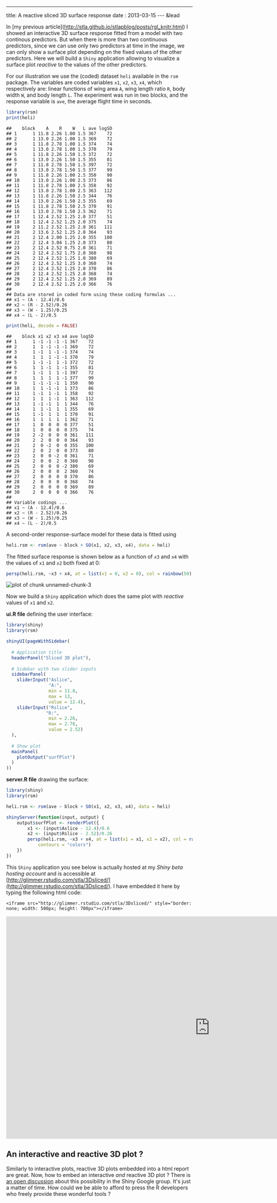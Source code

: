 ---
title: A reactive sliced 3D surface response
date : 2013-03-15
--- &lead




In [my previous article](<u>http://stla.github.io/stlapblog/posts/rgl_knitr.html</u>) I showed an interactive 3D surface response fitted from a model with two continous predictors. But when there is more than two continuous predictors, since we can use only two predictors at time in the image, we can only show a surface plot depending on the fixed values of the other predictors. Here we will build a `Shiny` application allowing to visualize a surface plot *reactive* to the values of the other predictors.

For our illustration we use the (coded) dataset `heli` available in the `rsm` package. 
The variables are coded variables `x1`, `x2`, `x3`, `x4`, which respectively are: linear functions of wing area
`A`, wing length ratio `R`, body width `W`, and body length `L`. The experiment was run in two
blocks, and the response variable is `ave`, the average flight time in seconds.


```r
library(rsm)
print(heli)
```

```
##    block    A    R    W   L ave logSD
## 1      1 11.8 2.26 1.00 1.5 367    72
## 2      1 13.0 2.26 1.00 1.5 369    72
## 3      1 11.8 2.78 1.00 1.5 374    74
## 4      1 13.0 2.78 1.00 1.5 370    79
## 5      1 11.8 2.26 1.50 1.5 372    72
## 6      1 13.0 2.26 1.50 1.5 355    81
## 7      1 11.8 2.78 1.50 1.5 397    72
## 8      1 13.0 2.78 1.50 1.5 377    99
## 9      1 11.8 2.26 1.00 2.5 350    90
## 10     1 13.0 2.26 1.00 2.5 373    86
## 11     1 11.8 2.78 1.00 2.5 358    92
## 12     1 13.0 2.78 1.00 2.5 363   112
## 13     1 11.8 2.26 1.50 2.5 344    76
## 14     1 13.0 2.26 1.50 2.5 355    69
## 15     1 11.8 2.78 1.50 2.5 370    91
## 16     1 13.0 2.78 1.50 2.5 362    71
## 17     1 12.4 2.52 1.25 2.0 377    51
## 18     1 12.4 2.52 1.25 2.0 375    74
## 19     2 11.2 2.52 1.25 2.0 361   111
## 20     2 13.6 2.52 1.25 2.0 364    93
## 21     2 12.4 2.00 1.25 2.0 355   100
## 22     2 12.4 3.04 1.25 2.0 373    80
## 23     2 12.4 2.52 0.75 2.0 361    71
## 24     2 12.4 2.52 1.75 2.0 360    98
## 25     2 12.4 2.52 1.25 1.0 380    69
## 26     2 12.4 2.52 1.25 3.0 360    74
## 27     2 12.4 2.52 1.25 2.0 370    86
## 28     2 12.4 2.52 1.25 2.0 368    74
## 29     2 12.4 2.52 1.25 2.0 369    89
## 30     2 12.4 2.52 1.25 2.0 366    76
## 
## Data are stored in coded form using these coding formulas ...
## x1 ~ (A - 12.4)/0.6
## x2 ~ (R - 2.52)/0.26
## x3 ~ (W - 1.25)/0.25
## x4 ~ (L - 2)/0.5
```

```r
print(heli, decode = FALSE)
```

```
##    block x1 x2 x3 x4 ave logSD
## 1      1 -1 -1 -1 -1 367    72
## 2      1  1 -1 -1 -1 369    72
## 3      1 -1  1 -1 -1 374    74
## 4      1  1  1 -1 -1 370    79
## 5      1 -1 -1  1 -1 372    72
## 6      1  1 -1  1 -1 355    81
## 7      1 -1  1  1 -1 397    72
## 8      1  1  1  1 -1 377    99
## 9      1 -1 -1 -1  1 350    90
## 10     1  1 -1 -1  1 373    86
## 11     1 -1  1 -1  1 358    92
## 12     1  1  1 -1  1 363   112
## 13     1 -1 -1  1  1 344    76
## 14     1  1 -1  1  1 355    69
## 15     1 -1  1  1  1 370    91
## 16     1  1  1  1  1 362    71
## 17     1  0  0  0  0 377    51
## 18     1  0  0  0  0 375    74
## 19     2 -2  0  0  0 361   111
## 20     2  2  0  0  0 364    93
## 21     2  0 -2  0  0 355   100
## 22     2  0  2  0  0 373    80
## 23     2  0  0 -2  0 361    71
## 24     2  0  0  2  0 360    98
## 25     2  0  0  0 -2 380    69
## 26     2  0  0  0  2 360    74
## 27     2  0  0  0  0 370    86
## 28     2  0  0  0  0 368    74
## 29     2  0  0  0  0 369    89
## 30     2  0  0  0  0 366    76
## 
## Variable codings ...
## x1 ~ (A - 12.4)/0.6
## x2 ~ (R - 2.52)/0.26
## x3 ~ (W - 1.25)/0.25
## x4 ~ (L - 2)/0.5
```



A second-order response-surface model for these data is fitted using

```r
heli.rsm <- rsm(ave ~ block + SO(x1, x2, x3, x4), data = heli)
```


The fitted surface response is shown below as a function of `x3` and `x4` with 
the values of `x1` and `x2` both fixed at $0$:  


```r
persp(heli.rsm, ~x3 + x4, at = list(x1 = 0, x2 = 0), col = rainbow(50), contours = "colors")
```

![plot of chunk unnamed-chunk-3](assets/fig/rsmShinyunnamed-chunk-3.png) 


Now we build a `Shiny` application which does the same plot with *reactive* values of `x1` and `x2`. 

**ui.R file** defining the user interface:

```r
library(shiny)
library(rsm)

shinyUI(pageWithSidebar(
  
  # Application title
  headerPanel("Sliced 3D plot"),
  
  # Sidebar with two slider inputs
  sidebarPanel(
    sliderInput("Aslice", 
                "A:", 
                min = 11.8, 
                max = 13, 
                value = 12.4),
    sliderInput("Rslice", 
               "R:", 
                min = 2.26, 
                max = 2.78, 
                value = 2.52)
  ),
  
  # Show plot 
  mainPanel(
    plotOutput("surfPlot")
  )
))
```


**server.R file** drawing the surface:

```r
library(shiny)
library(rsm)

heli.rsm <- rsm(ave ~ block + SO(x1, x2, x3, x4), data = heli)

shinyServer(function(input, output) {
    output$surfPlot <- renderPlot({
        x1 <- (input$Aslice - 12.4)/0.6
        x2 <- (input$Rslice - 2.52)/0.26
        persp(heli.rsm, ~x3 + x4, at = list(x1 = x1, x2 = x2), col = rainbow(50), 
            contours = "colors")
    })
})
```

This `Shiny` application you see below is actually hosted at my  *Shiny beta hosting account* and 
is accessible at [http://glimmer.rstudio.com/stla/3Dsliced/](http://glimmer.rstudio.com/stla/3Dsliced/). 
I have embedded it here by typing the following html code: 

```
<iframe src="http://glimmer.rstudio.com/stla/3Dsliced/" style="border: none; width: 500px; height: 700px"></iframe>
```

<iframe src="http://glimmer.rstudio.com/stla/3Dsliced/" style="border: none; width: 1100px; height: 600px"></iframe>



An interactive and reactive 3D plot ? 
---------------------------------------------

Similarly to interactive plots, reactive 3D plots embedded into a html report are great. Now, how to embed an interactive *and* reactive 3D plot ? 
There is [an open discussion](https://groups.google.com/forum/#!msg/shiny-discuss/VV-vw3VFpj0/bszBuHkgtS8J) about this possibility in the Shiny Google group. It's just a matter of time. 
How could we be able to afford to press the R developers who freely provide these wonderful tools ? 



